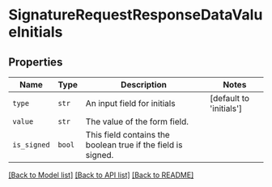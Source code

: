 # SignatureRequestResponseDataValueInitials



## Properties
Name | Type | Description | Notes
------------ | ------------- | ------------- | -------------
| `type` | ```str``` |  An input field for initials  |  [default to 'initials'] |
| `value` | ```str``` |  The value of the form field.  |  |
| `is_signed` | ```bool``` |  This field contains the boolean true if the field is signed.  |  |

[[Back to Model list]](../README.md#documentation-for-models) [[Back to API list]](../README.md#documentation-for-api-endpoints) [[Back to README]](../README.md)

